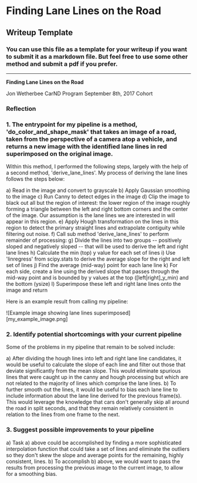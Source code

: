 # **Finding Lane Lines on the Road** 

## Writeup Template

### You can use this file as a template for your writeup if you want to submit it as a markdown file. But feel free to use some other method and submit a pdf if you prefer.

---

**Finding Lane Lines on the Road**

Jon Wetherbee
CarND Program
September 8th, 2017 Cohort

### Reflection

### 1. The entrypoint for my pipeline is a method, 'do_color_and_shape_mask' that takes an image of a road, taken from the perspective of a camera atop a vehicle, and returns a new image with the identified lane lines in red superimposed on the original image.

Within this method, I performed the following steps, largely with the help of a second method, 'derive_lane_lines'. My process of deriving the lane lines follows the steps below:

a) Read in the image and convert to grayscale
b) Apply Gaussian smoothing to the image
c) Run Canny to detect edges in the image
d) Clip the image to black out all but the region of interest: the lower region of the image roughly forming a triangle between the left and right bottom corners and the center of the image. Our assumption is the lane lines we are interested in will appear in this region.
e) Apply Hough transformation on the lines in this region to detect the primary straight lines and extrapolate contiguity while filtering out noise.
f) Call sub method 'derive_lane_lines' to perform remainder of processing:
g) Divide the lines into two groups -- positively sloped and negatively sloped -- that will be used to derive the left and right lane lines
h) Calculate the min (top) y value for each set of lines
i) Use 'linregress' from scipy.stats to derive the average slope for the right and left set of lines
j) Find the average (mid-way) point for each lane line
k) For each side, create a line using the derived slope that passes through the mid-way point and is bounded by y values at the top ([left|right]_y_min) and the bottom (ysize)
l) Superimpose these left and right lane lines onto the image and return

Here is an example result from calling my pipeline:

![Example image showing lane lines superimposed][my_example_image.png]


### 2. Identify potential shortcomings with your current pipeline

Some of the problems in my pipeline that remain to be solved include:

a) After dividing the hough lines into left and right lane line candidates, it would be useful to calculate the slope of each line and filter out those that deviate significantly from the mean slope. This would eliminate spurious lines that were caught up in the canny and hough processing but which are not related to the majority of lines which comprise the lane lines.
b) To further smooth out the lines, it would be useful to bias each lane line to include information about the lane line derived for the previous frame(s). This would leverage the knowledge that cars don't generally skip all around the road in split seconds, and that they remain relatively consistent in relation to the lines from one frame to the next.

### 3. Suggest possible improvements to your pipeline

a) Task a) above could be accomplished by finding a more sophisticated interpolation function that could take a set of lines and eliminate the outliers so they don't skew the slope and average points for the remaining, highly consistent, lines.
b) To accomplish b) above, we would want to pass the results from processing the previous image to the current image, to allow for a smoothing bias.
